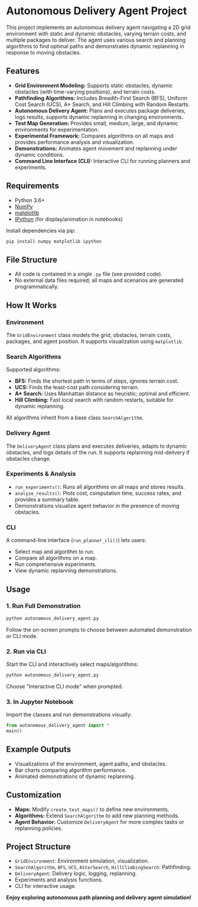 # Autonomous Delivery Agent Project

This project implements an autonomous delivery agent navigating a 2D grid environment with static and dynamic obstacles, varying terrain costs, and multiple packages to deliver. The agent uses various search and planning algorithms to find optimal paths and demonstrates dynamic replanning in response to moving obstacles.

## Features

- **Grid Environment Modeling:** Supports static obstacles, dynamic obstacles (with time-varying positions), and terrain costs.
- **Pathfinding Algorithms:** Includes Breadth-First Search (BFS), Uniform Cost Search (UCS), A* Search, and Hill Climbing with Random Restarts.
- **Autonomous Delivery Agent:** Plans and executes package deliveries, logs results, supports dynamic replanning in changing environments.
- **Test Map Generation:** Provides small, medium, large, and dynamic environments for experimentation.
- **Experimental Framework:** Compares algorithms on all maps and provides performance analysis and visualization.
- **Demonstrations:** Animates agent movement and replanning under dynamic conditions.
- **Command Line Interface (CLI):** Interactive CLI for running planners and experiments.

## Requirements

- Python 3.6+
- [NumPy](https://numpy.org/)
- [matplotlib](https://matplotlib.org/)
- [IPython](https://ipython.org/) (for display/animation in notebooks)

Install dependencies via pip:
```sh
pip install numpy matplotlib ipython
```

## File Structure

- All code is contained in a single `.py` file (see provided code).
- No external data files required; all maps and scenarios are generated programmatically.

## How It Works

### Environment

The `GridEnvironment` class models the grid, obstacles, terrain costs, packages, and agent position. It supports visualization using `matplotlib`.

### Search Algorithms

Supported algorithms:
- **BFS:** Finds the shortest path in terms of steps, ignores terrain cost.
- **UCS:** Finds the least-cost path considering terrain.
- **A\* Search:** Uses Manhattan distance as heuristic; optimal and efficient.
- **Hill Climbing:** Fast local search with random restarts, suitable for dynamic replanning.

All algorithms inherit from a base class `SearchAlgorithm`.

### Delivery Agent

The `DeliveryAgent` class plans and executes deliveries, adapts to dynamic obstacles, and logs details of the run. It supports replanning mid-delivery if obstacles change.

### Experiments & Analysis

- `run_experiments()`: Runs all algorithms on all maps and stores results.
- `analyze_results()`: Plots cost, computation time, success rates, and provides a summary table.
- Demonstrations visualize agent behavior in the presence of moving obstacles.

### CLI

A command-line interface (`run_planner_cli()`) lets users:
- Select map and algorithm to run.
- Compare all algorithms on a map.
- Run comprehensive experiments.
- View dynamic replanning demonstrations.

## Usage

### 1. Run Full Demonstration

```sh
python autonomous_delivery_agent.py
```
Follow the on-screen prompts to choose between automated demonstration or CLI mode.

### 2. Run via CLI

Start the CLI and interactively select maps/algorithms:
```sh
python autonomous_delivery_agent.py
```
Choose "Interactive CLI mode" when prompted.

### 3. In Jupyter Notebook

Import the classes and run demonstrations visually:
```python
from autonomous_delivery_agent import *
main()
```

## Example Outputs

- Visualizations of the environment, agent paths, and obstacles.
- Bar charts comparing algorithm performance.
- Animated demonstrations of dynamic replanning.

## Customization

- **Maps:** Modify `create_test_maps()` to define new environments.
- **Algorithms:** Extend `SearchAlgorithm` to add new planning methods.
- **Agent Behavior:** Customize `DeliveryAgent` for more complex tasks or replanning policies.

## Project Structure

- `GridEnvironment`: Environment simulation, visualization.
- `SearchAlgorithm`, `BFS`, `UCS`, `AStarSearch`, `HillClimbingSearch`: Pathfinding.
- `DeliveryAgent`: Delivery logic, logging, replanning.
- Experiments and analysis functions.
- CLI for interactive usage.



**Enjoy exploring autonomous path planning and delivery agent simulation!**
